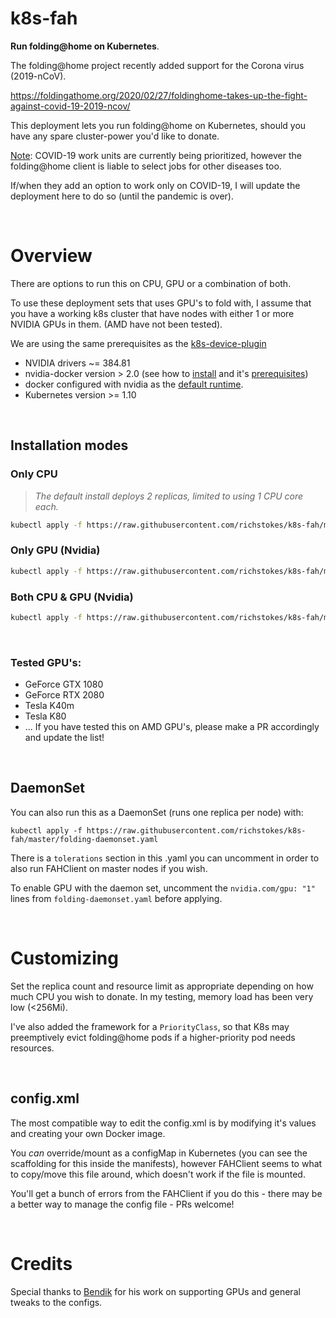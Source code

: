 # k8s-fah
**Run folding@home on Kubernetes**.

The folding@home project recently added support for the Corona virus (2019-nCoV). 

https://foldingathome.org/2020/02/27/foldinghome-takes-up-the-fight-against-covid-19-2019-ncov/


This deployment lets you run folding@home on Kubernetes, should you have any spare cluster-power you'd like to donate. 

<u>Note</u>: COVID-19 work units are currently being prioritized, however the folding@home client is liable to select jobs for other diseases too.  

If/when they add an option to work only on COVID-19, I will update the deployment here to do so (until the pandemic is over).

&nbsp;

# Overview
There are options to run this on CPU, GPU or a combination of both.  

To use these deployment sets that uses GPU's to fold with,  I assume that you have a working k8s cluster that have nodes with either 1 or more NVIDIA GPUs in them. (AMD have not been tested). 

We are using the same prerequisites as the [k8s-device-plugin](https://github.com/NVIDIA/k8s-device-plugin)

* NVIDIA drivers ~= 384.81
* nvidia-docker version > 2.0 (see how to [install](https://github.com/NVIDIA/nvidia-docker) and it's [prerequisites](https://github.com/nvidia/nvidia-docker/wiki/Installation-\(version-2.0\)#prerequisites))
* docker configured with nvidia as the [default runtime](https://github.com/NVIDIA/nvidia-docker/wiki/Advanced-topics#default-runtime).
* Kubernetes version >= 1.10

&nbsp;

## Installation modes

### Only CPU
> *The default install deploys 2 replicas, limited to using 1 CPU core each.*
> 
```bash
kubectl apply -f https://raw.githubusercontent.com/richstokes/k8s-fah/master/folding-cpu.yaml
```

### Only GPU (Nvidia)
```bash
kubectl apply -f https://raw.githubusercontent.com/richstokes/k8s-fah/master/folding-gpu.yaml
```

### Both CPU & GPU (Nvidia)
```bash
kubectl apply -f https://raw.githubusercontent.com/richstokes/k8s-fah/master/folding-gpu-cpu.yaml
```
&nbsp;

### Tested GPU's:

* GeForce GTX 1080
* GeForce RTX 2080
* Tesla K40m
* Tesla K80
* ... If you have tested this on AMD GPU's, please make a PR accordingly and update the list!

&nbsp;

## DaemonSet

You can also run this as a DaemonSet (runs one replica per node) with:  

```kubectl apply -f https://raw.githubusercontent.com/richstokes/k8s-fah/master/folding-daemonset.yaml```    

There is a `tolerations` section in this .yaml you can uncomment in order to also run FAHClient on master nodes if you wish.  

To enable GPU with the daemon set, uncomment the `nvidia.com/gpu: "1"` lines from `folding-daemonset.yaml` before applying.

&nbsp;


# Customizing

Set the replica count and resource limit as appropriate depending on how much CPU you wish to donate. In my testing, memory load has been very low (<256Mi).  

I've also added the framework for a `PriorityClass`, so that K8s may preemptively evict folding@home pods if a higher-priority pod needs resources.


&nbsp;


## config.xml

The most compatible way to edit the config.xml is by modifying it's values and creating your own Docker image.  

You *can* override/mount as a configMap in Kubernetes (you can see the scaffolding for this inside the manifests), however FAHClient seems to what to copy/move this file around, which doesn't work if the file is mounted.  

You'll get a bunch of errors from the FAHClient if you do this - there may be a better way to manage the config file - PRs welcome!

&nbsp;


# Credits

Special thanks to [Bendik](https://github.com/skandix) for his work on supporting GPUs and general tweaks to the configs.